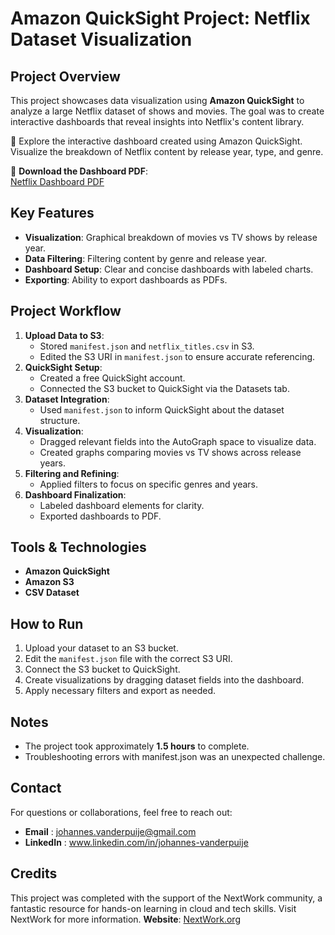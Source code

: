 # Amazon QuickSight Project: Netflix Dataset Visualization

## Project Overview
This project showcases data visualization using **Amazon QuickSight** to analyze a large Netflix dataset of shows and movies. The goal was to create interactive dashboards that reveal insights into Netflix's content library.

🚀 Explore the interactive dashboard created using Amazon QuickSight. Visualize the breakdown of Netflix content by release year, type, and genre.

📄 **Download the Dashboard PDF**:  
[Netflix Dashboard PDF](Sheet_1_2024-12-23T23_48_49.pdf)

## Key Features
- **Visualization**: Graphical breakdown of movies vs TV shows by release year.
- **Data Filtering**: Filtering content by genre and release year.
- **Dashboard Setup**: Clear and concise dashboards with labeled charts.
- **Exporting**: Ability to export dashboards as PDFs.

## Project Workflow
1. **Upload Data to S3**: 
   - Stored `manifest.json` and `netflix_titles.csv` in S3.
   - Edited the S3 URI in `manifest.json` to ensure accurate referencing.
2. **QuickSight Setup**:
   - Created a free QuickSight account.
   - Connected the S3 bucket to QuickSight via the Datasets tab.
3. **Dataset Integration**:
   - Used `manifest.json` to inform QuickSight about the dataset structure.
4. **Visualization**:
   - Dragged relevant fields into the AutoGraph space to visualize data.
   - Created graphs comparing movies vs TV shows across release years.
5. **Filtering and Refining**:
   - Applied filters to focus on specific genres and years.
6. **Dashboard Finalization**:
   - Labeled dashboard elements for clarity.
   - Exported dashboards to PDF.

## Tools & Technologies
- **Amazon QuickSight**
- **Amazon S3**
- **CSV Dataset**

## How to Run
1. Upload your dataset to an S3 bucket.
2. Edit the `manifest.json` file with the correct S3 URI.
3. Connect the S3 bucket to QuickSight.
4. Create visualizations by dragging dataset fields into the dashboard.
5. Apply necessary filters and export as needed.

## Notes
- The project took approximately **1.5 hours** to complete.
- Troubleshooting errors with manifest.json was an unexpected challenge.

## Contact
For questions or collaborations, feel free to reach out:
- **Email**    : johannes.vanderpuije@gmail.com
- **LinkedIn** : www.linkedin.com/in/johannes-vanderpuije

## Credits
This project was completed with the support of the NextWork community, a fantastic resource for hands-on learning in cloud and tech skills. Visit NextWork for more information.
**Website**: [NextWork.org](https://community.nextwork.org)
